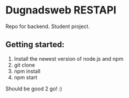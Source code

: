 # Dugnadsweb RESTAPI

Repo for backend. Student project.


## Getting started:

1. Install the newest version of node.js and npm
2. git clone
3. npm install
4. npm start

Should be good 2 go! :)
